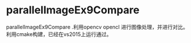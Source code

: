 # parallelImageEx9Compare
parallelImageEx9Compare .利用opencv  opencl  进行图像处理，并进行对比。 利用cmake构建，已经在vs2015上运行通过。
